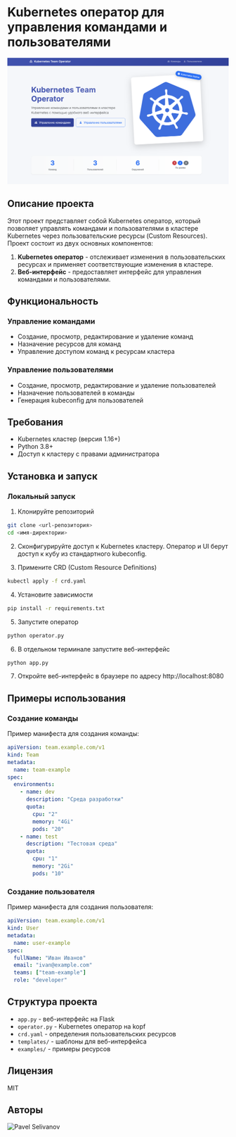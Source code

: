 # Kubernetes оператор для управления командами и пользователями

![Пример интерфейса](img/index.png)

## Описание проекта

Этот проект представляет собой Kubernetes оператор, который позволяет управлять командами и пользователями в кластере Kubernetes через пользовательские ресурсы (Custom Resources). Проект состоит из двух основных компонентов:

1. **Kubernetes оператор** - отслеживает изменения в пользовательских ресурсах и применяет соответствующие изменения в кластере.
2. **Веб-интерфейс** - предоставляет интерфейс для управления командами и пользователями.

## Функциональность

### Управление командами
- Создание, просмотр, редактирование и удаление команд
- Назначение ресурсов для команд
- Управление доступом команд к ресурсам кластера

### Управление пользователями
- Создание, просмотр, редактирование и удаление пользователей
- Назначение пользователей в команды
- Генерация kubeconfig для пользователей

## Требования

- Kubernetes кластер (версия 1.16+)
- Python 3.8+
- Доступ к кластеру с правами администратора

## Установка и запуск

### Локальный запуск

1. Клонируйте репозиторий
```bash
git clone <url-репозитория>
cd <имя-директории>
```

2. Сконфигурируйте доступ к Kubernetes кластеру. Оператор и UI берут доступ к кубу из стандартного kubeconfig.

3. Примените CRD (Custom Resource Definitions)
```bash
kubectl apply -f crd.yaml
```

4. Установите зависимости
```bash
pip install -r requirements.txt
```

5. Запустите оператор
```bash
python operator.py
```

6. В отдельном терминале запустите веб-интерфейс
```bash
python app.py
```

7. Откройте веб-интерфейс в браузере по адресу http://localhost:8080

## Примеры использования

### Создание команды

Пример манифеста для создания команды:
```yaml
apiVersion: team.example.com/v1
kind: Team
metadata:
  name: team-example
spec:
  environments:
    - name: dev
      description: "Среда разработки"
      quota:
        cpu: "2"
        memory: "4Gi"
        pods: "20"
    - name: test
      description: "Тестовая среда"
      quota:
        cpu: "1"
        memory: "2Gi"
        pods: "10"
```

### Создание пользователя

Пример манифеста для создания пользователя:
```yaml
apiVersion: team.example.com/v1
kind: User
metadata:
  name: user-example
spec:
  fullName: "Иван Иванов"
  email: "ivan@example.com"
  teams: ["team-example"]
  role: "developer"
```

## Структура проекта

- `app.py` - веб-интерфейс на Flask
- `operator.py` - Kubernetes оператор на kopf
- `crd.yaml` - определения пользовательских ресурсов
- `templates/` - шаблоны для веб-интерфейса
- `examples/` - примеры ресурсов

## Лицензия

MIT

## Авторы

![Pavel Selivanov](https://github.com/pauljamm)
